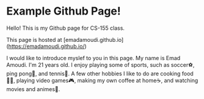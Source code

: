 # Example Github Page!

Hello! This is my Github page for CS-155 class.

This page is hosted at [emadamoudi.github.io] (https://emadamoudi.github.io/)

I would like to introduce myslef to you in this page.
My name is Emad Amoudi. 
I'm 21 years old.
I enjoy playing some of sports, such as soccer⚽️, ping pong🏓, and tennis🎾.
A few other hobbies I like to do are cooking food🧑‍🍳, playing video games🎮, making my own coffee at home☕️, and watching movies and animes🍿.


